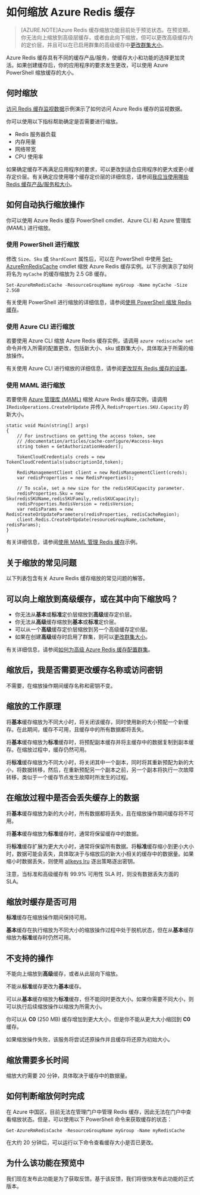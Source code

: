<properties 
	pageTitle="如何缩放 Azure Redis 缓存" 
	description="了解如何缩放你的 Azure Redis 缓存实例" 
	services="redis-cache" 
	documentationCenter="" 
	authors="steved0x" 
	manager="dwrede" 
	editor=""/>

<tags
	ms.service="cache"
	ms.date="03/04/2016"
	wacn.date="01/14/2016"/>

# 如何缩放 Azure Redis 缓存

>[AZURE.NOTE]Azure Redis 缓存缩放功能目前处于预览状态。在预览期，你无法向上缩放到高级层缓存，或者由此向下缩放，但可以更改高级缓存内的定价层，并且可以在已启用群集的高级缓存中[更改群集大小](/documentation/articles/cache-how-to-premium-clustering#cluster-size)。

Azure Redis 缓存具有不同的缓存产品/服务，使缓存大小和功能的选择更加灵活。如果创建缓存后，你的应用程序的要求发生更改，可以使用 Azure PowerShell 缩放缓存的大小。

## 何时缩放

[访问 Redis 缓存监视数据](https://github.com/rustd/RedisSamples/tree/master/CustomMonitoring)示例演示了如何访问 Azure Redis 缓存的监视数据。

你可以使用以下指标帮助确定是否需要进行缩放。

-	Redis 服务器负载
-	内存用量
-	网络带宽
-	CPU 使用率

如果确定缓存不再满足应用程序的要求，可以更改到适合应用程序的更大或更小缓存定价层。有关确定应使用哪个缓存定价层的详细信息，请参阅[我应当使用哪些 Redis 缓存产品/服务和大小](/documentation/articles/cache-faq#what-redis-cache-offering-and-size-should-i-use)。

## 如何自动执行缩放操作

你可以使用 Azure Redis 缓存 PowerShell cmdlet、Azure CLI 和 Azure 管理库 (MAML) 进行缩放。

### 使用 PowerShell 进行缩放

修改 `Size`、`Sku` 或 `ShardCount` 属性后，可以在 PowerShell 中使用 [Set-AzureRmRedisCache](https://msdn.microsoft.com/zh-cn/library/azure/mt634518.aspx) cmdlet 缩放 Azure Redis 缓存实例。以下示例演示了如何将名为 `myCache` 的缓存缩放为 2.5 GB 缓存。

	Set-AzureRmRedisCache -ResourceGroupName myGroup -Name myCache -Size 2.5GB

有关使用 PowerShell 进行缩放的详细信息，请参阅[使用 PowerShell 缩放 Redis 缓存](/documentation/articles/cache-howto-manage-redis-cache-powershell#scale)。

### 使用 Azure CLI 进行缩放

若要使用 Azure CLI 缩放 Azure Redis 缓存实例，请调用 `azure rediscache set` 命令并传入所需的配置更改，包括新大小、sku 或群集大小，具体取决于所需的缩放操作。

有关使用 Azure CLI 进行缩放的详细信息，请参阅[更改现有 Redis 缓存的设置](/documentation/articles/cache-manage-cli#scale)。

### 使用 MAML 进行缩放

若要使用 [Azure 管理库 (MAML)](http://azure.microsoft.com/updates/management-libraries-for-net-release-announcement/) 缩放 Azure Redis 缓存实例，请调用 `IRedisOperations.CreateOrUpdate` 并传入 `RedisProperties.SKU.Capacity` 的新大小。

    static void Main(string[] args)
    {
        // For instructions on getting the access token, see
        // /documentation/articles/cache-configure/#access-keys
        string token = GetAuthorizationHeader();

        TokenCloudCredentials creds = new TokenCloudCredentials(subscriptionId,token);

        RedisManagementClient client = new RedisManagementClient(creds);
        var redisProperties = new RedisProperties();

        // To scale, set a new size for the redisSKUCapacity parameter.
        redisProperties.Sku = new Sku(redisSKUName,redisSKUFamily,redisSKUCapacity);
        redisProperties.RedisVersion = redisVersion;
        var redisParams = new RedisCreateOrUpdateParameters(redisProperties, redisCacheRegion);
        client.Redis.CreateOrUpdate(resourceGroupName,cacheName, redisParams);
    }

有关详细信息，请参阅[使用 MAML 管理 Redis 缓存](https://github.com/rustd/RedisSamples/tree/master/ManageCacheUsingMAML)示例。

## 关于缩放的常见问题

以下列表包含有关 Azure Redis 缓存缩放的常见问题的解答。

## 可以向上缩放到高级缓存，或在其中向下缩放吗？

-	你无法从**基本**或**标准**定价层缩放到**高级**缓存定价层。
-	你无法从**高级**缓存缩放到**基本**或**标准**定价层。
-	可以从一个**高级**缓存定价层缩放到另一个高级缓存定价层。
-	如果在创建**高级**缓存时启用了群集，则可以[更改群集大小](/documentation/articles/cache-how-to-premium-clustering#cluster-size)。

有关详细信息，请参阅[如何为高级 Azure Redis 缓存配置群集](/documentation/articles/cache-how-to-premium-clustering)。

## 缩放后，我是否需要更改缓存名称或访问密钥

不需要，在缩放操作期间缓存名称和密钥不变。

## 缩放的工作原理

将**基本**缓存缩放为不同大小时，将关闭该缓存，同时使用新的大小预配一个新缓存。在此期间，缓存不可用，且缓存中的所有数据都将丢失。

将**基本**缓存缩放为**标准**缓存时，将预配副本缓存并将主缓存中的数据复制到副本缓存。在缩放过程中，缓存仍然可用。

将**标准**缓存缩放为不同大小时，将关闭其中一个副本，同时将其重新预配为新的大小，将数据转移，然后，在重新预配另一个副本之前，另一个副本将执行一次故障转移，类似于一个缓存节点发生故障时所发生的过程。

## 在缩放过程中是否会丢失缓存上的数据

将**基本**缓存缩放为新的大小时，所有数据都将丢失，且在缩放操作期间缓存将不可用。

将**基本**缓存缩放为**标准**缓存时，通常将保留缓存中的数据。

将**标准**缓存扩展为更大大小时，通常将保留所有数据。将**标准**缓存缩小到更小大小时，数据可能会丢失，具体取决于与缩放后的新大小相关的缓存中的数据量。如果缩小时数据丢失，则使用 [allkeys lru](http://redis.io/topics/lru-cache) 逐出策略逐出密钥。

注意，当标准和高级缓存有 99.9% 可用性 SLA 时，则没有数据丢失方面的 SLA。

## 缩放时缓存是否可用

**标准**缓存在缩放操作期间保持可用。

**基本**缓存在执行缩放为不同大小的缩放操作过程中处于脱机状态，但在从**基本**缓存缩放为**标准**缓存时仍然可用。

## 不支持的操作

不能向上缩放到**高级**缓存，或者从此层向下缩放。

不能从**标准**缓存更改为**基本**缓存。

可以从**基本**缓存缩放为**标准**缓存，但不能同时更改大小。如果你需要不同大小，则可以执行后续缩放操作以缩放为所需大小。

你可以从 **C0** (250 MB) 缓存增加到更大大小，但是你不能从更大大小缩回到 **C0** 缓存。

如果缩放操作失败，该服务将尝试还原操作并且缓存将还原为初始大小。

## 缩放需要多长时间

缩放大约需要 20 分钟，具体取决于缓存中的数据量。

## 如何判断缩放何时完成

在 Azure 中国区，目前无法在管理门户中管理 Redis 缓存，因此无法在门户中查看缩放状态。但是，可以使用以下 PowerShell 命令来获取缓存的状态：

	Get-AzureRmRedisCache -ResourceGroupName myGroup -Name myRedisCache

在大约 20 分钟后，可以运行以下命令查看缓存大小是否已更改。

## 为什么该功能在预览中

我们现在发布此功能是为了获取反馈。基于该反馈，我们将很快发布此功能的正式版本。





  
<!-- IMAGES -->
[redis-cache-pricing-tier-part]: ./media/cache-how-to-scale/redis-cache-pricing-tier-part.png

[redis-cache-pricing-tier-blade]: ./media/cache-how-to-scale/redis-cache-pricing-tier-blade.png

[redis-cache-scaling]: ./media/cache-how-to-scale/redis-cache-scaling.png

<!---HONumber=Mooncake_0104_2016-->